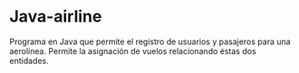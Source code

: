 # Java-airline
Programa en Java que permite el registro de usuarios y pasajeros para una aerolínea. Permite la asignación de vuelos relacionando éstas dos entidades.
